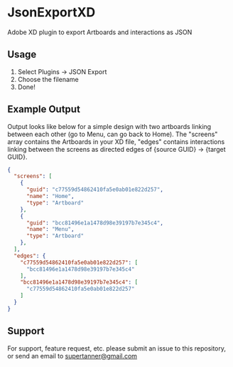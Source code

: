 # JsonExportXD
Adobe XD plugin to export Artboards and interactions as JSON

## Usage

1. Select Plugins -> JSON Export
2. Choose the filename
3. Done!

## Example Output

Output looks like below for a simple design with two artboards linking between each other (go to Menu, can go back to Home).
The "screens" array contains the Artboards in your XD file, "edges" contains interactions linking between the screens as directed edges of {source GUID} -> {target GUID}.

```json
{
  "screens": [
    {
      "guid": "c77559d54862410fa5e0ab01e822d257",
      "name": "Home",
      "type": "Artboard"
    },
    {
      "guid": "bcc81496e1a1478d98e39197b7e345c4",
      "name": "Menu",
      "type": "Artboard"
    },
  ],
  "edges": {
    "c77559d54862410fa5e0ab01e822d257": [
      "bcc81496e1a1478d98e39197b7e345c4"
    ],
    "bcc81496e1a1478d98e39197b7e345c4": [
      "c77559d54862410fa5e0ab01e822d257"
    ]
  }
}
```

## Support

For support, feature request, etc. please submit an issue to this repository, or send an email to supertanner@gmail.com
